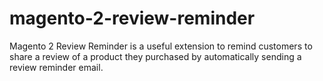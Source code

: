 # magento-2-review-reminder
Magento 2 Review Reminder is a useful extension to remind customers to share a review of a product they purchased by automatically sending a review reminder email.
